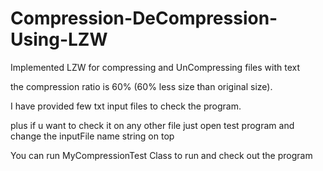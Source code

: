# Compression-DeCompression-Using-LZW

Implemented LZW for compressing and UnCompressing files with text

the compression ratio is 60% (60% less size than original size).

I have provided few txt input files to check the program.

plus if u want to check it on any other file just open test program and change the inputFile name string on top

You can run MyCompressionTest Class to run and check out the program
